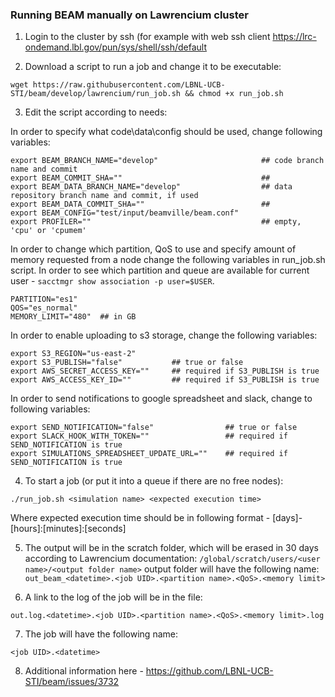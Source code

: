 ### Running BEAM manually on Lawrencium cluster

1. Login to the cluster by ssh (for example with web ssh client https://lrc-ondemand.lbl.gov/pun/sys/shell/ssh/default

2. Download a script to run a job and change it to be executable:

```
wget https://raw.githubusercontent.com/LBNL-UCB-STI/beam/develop/lawrencium/run_job.sh && chmod +x run_job.sh
```

3. Edit the script according to needs:

In order to specify what code\data\config should be used, change following variables:

```
export BEAM_BRANCH_NAME="develop"                       ## code branch name and commit
export BEAM_COMMIT_SHA=""                               ##
export BEAM_DATA_BRANCH_NAME="develop"                  ## data repository branch name and commit, if used
export BEAM_DATA_COMMIT_SHA=""                          ##
export BEAM_CONFIG="test/input/beamville/beam.conf"
export PROFILER=""                                      ## empty, 'cpu' or 'cpumem'
```

In order to change which partition, QoS to use and specify amount of memory requested from a node change the following variables in run_job.sh script.
In order to see which partition and queue are available for current user - 
`sacctmgr show association -p user=$USER`.

```
PARTITION="es1"
QOS="es_normal"
MEMORY_LIMIT="480"  ## in GB
```

In order to enable uploading to s3 storage, change the following variables:

```
export S3_REGION="us-east-2"
export S3_PUBLISH="false"           ## true or false
export AWS_SECRET_ACCESS_KEY=""     ## required if S3_PUBLISH is true
export AWS_ACCESS_KEY_ID=""         ## required if S3_PUBLISH is true
```

In order to send notifications to google spreadsheet and slack, change to following variables:

```
export SEND_NOTIFICATION="false"                ## true or false
export SLACK_HOOK_WITH_TOKEN=""                 ## required if SEND_NOTIFICATION is true
export SIMULATIONS_SPREADSHEET_UPDATE_URL=""    ## required if SEND_NOTIFICATION is true
```

4. To start a job (or put it into a queue if there are no free nodes):

```
./run_job.sh <simulation name> <expected execution time>
```

Where expected execution time should be in following format - [days]-[hours]:[minutes]:[seconds]

5. The output will be in the scratch folder, which will be erased in 30 days according to Lawrencium documentation:
`/global/scratch/users/<user name>/<output folder name>`
output folder will have the following name:
`out_beam_<datetime>.<job UID>.<partition name>.<QoS>.<memory limit>`


6. A link to the log of the job will be in the file:

`out.log.<datetime>.<job UID>.<partition name>.<QoS>.<memory limit>.log`

7. The job will have the following name:

`<job UID>.<datetime>`

8. Additional information here - https://github.com/LBNL-UCB-STI/beam/issues/3732